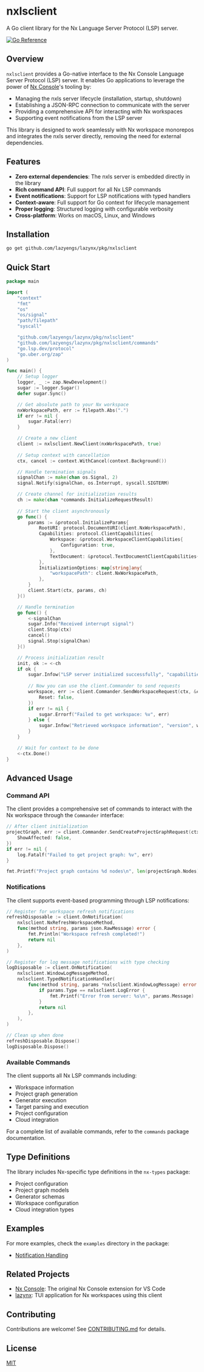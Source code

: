 # nxlsclient

A Go client library for the Nx Language Server Protocol (LSP) server.

[![Go Reference](https://pkg.go.dev/badge/github.com/lazyengs/lazynx/pkg/nxlsclient.svg)](https://pkg.go.dev/github.com/lazyengs/lazynx/pkg/nxlsclient)

## Overview

`nxlsclient` provides a Go-native interface to the Nx Console Language Server Protocol (LSP) server. It enables Go applications to leverage the power of [Nx Console](https://github.com/nrwl/nx-console)'s tooling by:

- Managing the nxls server lifecycle (installation, startup, shutdown)
- Establishing a JSON-RPC connection to communicate with the server
- Providing a comprehensive API for interacting with Nx workspaces
- Supporting event notifications from the LSP server

This library is designed to work seamlessly with Nx workspace monorepos and integrates the nxls server directly, removing the need for external dependencies.

## Features

- **Zero external dependencies**: The nxls server is embedded directly in the library
- **Rich command API**: Full support for all Nx LSP commands
- **Event notifications**: Support for LSP notifications with typed handlers
- **Context-aware**: Full support for Go context for lifecycle management
- **Proper logging**: Structured logging with configurable verbosity
- **Cross-platform**: Works on macOS, Linux, and Windows

## Installation

```bash
go get github.com/lazyengs/lazynx/pkg/nxlsclient
```

## Quick Start

```go
package main

import (
	"context"
	"fmt"
	"os"
	"os/signal"
	"path/filepath"
	"syscall"

	"github.com/lazyengs/lazynx/pkg/nxlsclient"
	"github.com/lazyengs/lazynx/pkg/nxlsclient/commands"
	"go.lsp.dev/protocol"
	"go.uber.org/zap"
)

func main() {
	// Setup logger
	logger, _ := zap.NewDevelopment()
	sugar := logger.Sugar()
	defer sugar.Sync()

	// Get absolute path to your Nx workspace
	nxWorkspacePath, err := filepath.Abs(".")
	if err != nil {
		sugar.Fatal(err)
	}

	// Create a new client
	client := nxlsclient.NewClient(nxWorkspacePath, true)
	
	// Setup context with cancellation
	ctx, cancel := context.WithCancel(context.Background())

	// Handle termination signals
	signalChan := make(chan os.Signal, 2)
	signal.Notify(signalChan, os.Interrupt, syscall.SIGTERM)

	// Create channel for initialization results
	ch := make(chan *commands.InitializeRequestResult)
	
	// Start the client asynchronously
	go func() {
		params := &protocol.InitializeParams{
			RootURI: protocol.DocumentURI(client.NxWorkspacePath),
			Capabilities: protocol.ClientCapabilities{
				Workspace: &protocol.WorkspaceClientCapabilities{
					Configuration: true,
				},
				TextDocument: &protocol.TextDocumentClientCapabilities{},
			},
			InitializationOptions: map[string]any{
				"workspacePath": client.NxWorkspacePath,
			},
		}
		client.Start(ctx, params, ch)
	}()

	// Handle termination
	go func() {
		<-signalChan
		sugar.Info("Received interrupt signal")
		client.Stop(ctx)
		cancel()
		signal.Stop(signalChan)
	}()

	// Process initialization result
	init, ok := <-ch
	if ok {
		sugar.Infow("LSP server initialized successfully", "capabilities", init.Capabilities)
		
		// Now you can use the client.Commander to send requests
		workspace, err := client.Commander.SendWorkspaceRequest(ctx, &commands.WorkspaceRequestParams{
			Reset: false,
		})
		if err != nil {
			sugar.Errorf("Failed to get workspace: %v", err)
		} else {
			sugar.Infow("Retrieved workspace information", "version", workspace.NxVersion)
		}
	}

	// Wait for context to be done
	<-ctx.Done()
}
```

## Advanced Usage

### Command API

The client provides a comprehensive set of commands to interact with the Nx workspace through the `Commander` interface:

```go
// After client initialization
projectGraph, err := client.Commander.SendCreateProjectGraphRequest(ctx, commands.CreateProjectGraphParams{
    ShowAffected: false,
})
if err != nil {
    log.Fatalf("Failed to get project graph: %v", err)
}

fmt.Printf("Project graph contains %d nodes\n", len(projectGraph.Nodes))
```

### Notifications

The client supports event-based programming through LSP notifications:

```go
// Register for workspace refresh notifications
refreshDisposable := client.OnNotification(
    nxlsclient.NxRefreshWorkspaceMethod,
    func(method string, params json.RawMessage) error {
        fmt.Println("Workspace refresh completed!")
        return nil
    },
)

// Register for log message notifications with type checking
logDisposable := client.OnNotification(
    nxlsclient.WindowLogMessageMethod,
    nxlsclient.TypedNotificationHandler(
        func(method string, params *nxlsclient.WindowLogMessage) error {
            if params.Type == nxlsclient.LogError {
                fmt.Printf("Error from server: %s\n", params.Message)
            }
            return nil
        },
    ),
)

// Clean up when done
refreshDisposable.Dispose()
logDisposable.Dispose()
```

### Available Commands

The client supports all Nx LSP commands including:

- Workspace information
- Project graph generation
- Generator execution
- Target parsing and execution
- Project configuration
- Cloud integration

For a complete list of available commands, refer to the `commands` package documentation.

## Type Definitions

The library includes Nx-specific type definitions in the `nx-types` package:

- Project configuration
- Project graph models
- Generator schemas
- Workspace configuration
- Cloud integration types

## Examples

For more examples, check the `examples` directory in the package:

- [Notification Handling](./examples/notifications_example.go)

## Related Projects

- [Nx Console](https://github.com/nrwl/nx-console): The original Nx Console extension for VS Code
- [lazynx](https://github.com/lazyengs/lazynx): TUI application for Nx workspaces using this client

## Contributing

Contributions are welcome! See [CONTRIBUTING.md](./CONTRIBUTING.md) for details.

## License

[MIT](LICENSE)